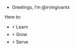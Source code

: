 - Greetings, I’m @irvingivantx

Here to:
- ⚡ Learn
- ⚡ Grow
- ⚡ Serve
<!---
irvingivantx/irvingivantx is a ✨ special ✨ repository because its `README.md` (this file) appears on your GitHub profile.
You can click the Preview link to take a look at your changes.
--->
